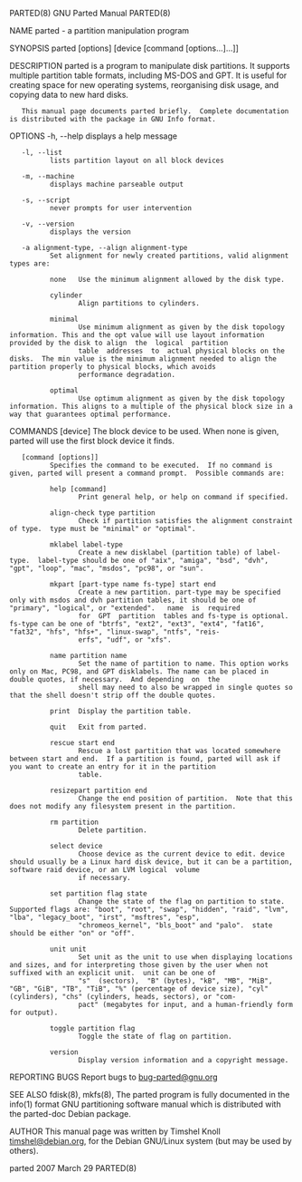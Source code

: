 PARTED(8)                                                                              GNU Parted Manual                                                                              PARTED(8)

NAME
       parted - a partition manipulation program

SYNOPSIS
       parted [options] [device [command [options...]...]]

DESCRIPTION
       parted  is a program to manipulate disk partitions.  It supports multiple partition table formats, including MS-DOS and GPT.  It is useful for creating space for new operating systems,
       reorganising disk usage, and copying data to new hard disks.

       This manual page documents parted briefly.  Complete documentation is distributed with the package in GNU Info format.

OPTIONS
       -h, --help
              displays a help message

       -l, --list
              lists partition layout on all block devices

       -m, --machine
              displays machine parseable output

       -s, --script
              never prompts for user intervention

       -v, --version
              displays the version

       -a alignment-type, --align alignment-type
              Set alignment for newly created partitions, valid alignment types are:

              none   Use the minimum alignment allowed by the disk type.

              cylinder
                     Align partitions to cylinders.

              minimal
                     Use minimum alignment as given by the disk topology information. This and the opt value will use layout information provided by the disk to align  the  logical  partition
                     table  addresses  to  actual physical blocks on the disks.  The min value is the minimum alignment needed to align the partition properly to physical blocks, which avoids
                     performance degradation.

              optimal
                     Use optimum alignment as given by the disk topology information. This aligns to a multiple of the physical block size in a way that guarantees optimal performance.

COMMANDS
       [device]
              The block device to be used.  When none is given, parted will use the first block device it finds.

       [command [options]]
              Specifies the command to be executed.  If no command is given, parted will present a command prompt.  Possible commands are:

              help [command]
                     Print general help, or help on command if specified.

              align-check type partition
                     Check if partition satisfies the alignment constraint of type.  type must be "minimal" or "optimal".

              mklabel label-type
                     Create a new disklabel (partition table) of label-type.  label-type should be one of "aix", "amiga", "bsd", "dvh", "gpt", "loop", "mac", "msdos", "pc98", or "sun".

              mkpart [part-type name fs-type] start end
                     Create a new partition. part-type may be specified only with msdos and dvh partition tables, it should be one of "primary", "logical", or "extended".   name  is  required
                     for  GPT  partition  tables and fs-type is optional.  fs-type can be one of "btrfs", "ext2", "ext3", "ext4", "fat16", "fat32", "hfs", "hfs+", "linux-swap", "ntfs", "reis‐
                     erfs", "udf", or "xfs".

              name partition name
                     Set the name of partition to name. This option works only on Mac, PC98, and GPT disklabels. The name can be placed in double quotes, if necessary.  And depending  on  the
                     shell may need to also be wrapped in single quotes so that the shell doesn't strip off the double quotes.

              print  Display the partition table.

              quit   Exit from parted.

              rescue start end
                     Rescue a lost partition that was located somewhere between start and end.  If a partition is found, parted will ask if you want to create an entry for it in the partition
                     table.

              resizepart partition end
                     Change the end position of partition.  Note that this does not modify any filesystem present in the partition.

              rm partition
                     Delete partition.

              select device
                     Choose device as the current device to edit. device should usually be a Linux hard disk device, but it can be a partition, software raid device, or an LVM logical  volume
                     if necessary.

              set partition flag state
                     Change the state of the flag on partition to state.  Supported flags are: "boot", "root", "swap", "hidden", "raid", "lvm", "lba", "legacy_boot", "irst", "msftres", "esp",
                     "chromeos_kernel", "bls_boot" and "palo".  state should be either "on" or "off".

              unit unit
                     Set unit as the unit to use when displaying locations and sizes, and for interpreting those given by the user when not suffixed with an explicit unit.  unit can be one of
                     "s"  (sectors),  "B" (bytes), "kB", "MB", "MiB", "GB", "GiB", "TB", "TiB", "%" (percentage of device size), "cyl" (cylinders), "chs" (cylinders, heads, sectors), or "com‐
                     pact" (megabytes for input, and a human-friendly form for output).

              toggle partition flag
                     Toggle the state of flag on partition.

              version
                     Display version information and a copyright message.

REPORTING BUGS
       Report bugs to <bug-parted@gnu.org>

SEE ALSO
       fdisk(8), mkfs(8), The parted program is fully documented in the info(1) format GNU partitioning software manual which is distributed with the parted-doc Debian package.

AUTHOR
       This manual page was written by Timshel Knoll <timshel@debian.org>, for the Debian GNU/Linux system (but may be used by others).

parted                                                                                   2007 March 29                                                                                PARTED(8)
